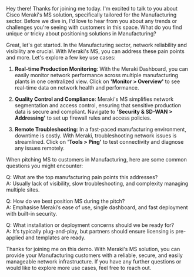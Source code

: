 Hey there! Thanks for joining me today. I'm excited to talk to you about Cisco Meraki's MS solution, specifically tailored for the Manufacturing sector. Before we dive in, I'd love to hear from you about any trends or challenges you're seeing with customers in this space. What do you find unique or tricky about positioning solutions in Manufacturing?

Great, let's get started. In the Manufacturing sector, network reliability and visibility are crucial. With Meraki's MS, you can address these pain points and more. Let's explore a few key use cases:

1. **Real-time Production Monitoring**: With the Meraki Dashboard, you can easily monitor network performance across multiple manufacturing plants in one centralized view. Click on **'Monitor > Overview'** to see real-time data on network health and performance.

2. **Quality Control and Compliance**: Meraki's MS simplifies network segmentation and access control, ensuring that sensitive production data is secure and compliant. Navigate to **'Security & SD-WAN > Addressing'** to set up firewall rules and access policies.

3. **Remote Troubleshooting**: In a fast-paced manufacturing environment, downtime is costly. With Meraki, troubleshooting network issues is streamlined. Click on **'Tools > Ping'** to test connectivity and diagnose any issues remotely.

When pitching MS to customers in Manufacturing, here are some common questions you might encounter:

Q: What are the top manufacturing pain points this addresses?  
A: Usually lack of visibility, slow troubleshooting, and complexity managing multiple sites.

Q: How do we best position MS during the pitch?  
A: Emphasise Meraki’s ease of use, single dashboard, and fast deployment with built-in security.

Q: What installation or deployment concerns should we be ready for?  
A: It’s typically plug-and-play, but partners should ensure licensing is pre-applied and templates are ready.

Thanks for joining me on this demo. With Meraki's MS solution, you can provide your Manufacturing customers with a reliable, secure, and easily manageable network infrastructure. If you have any further questions or would like to explore more use cases, feel free to reach out.